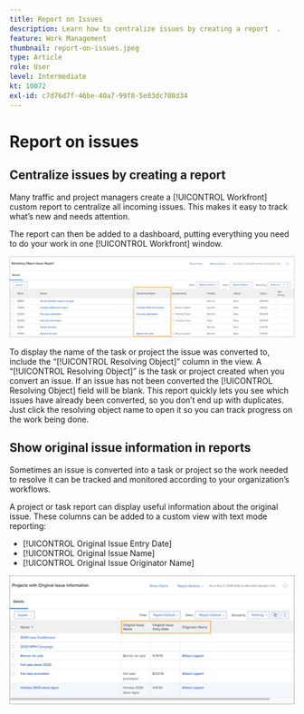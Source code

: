 ```yaml
---
title: Report on Issues
description: Learn how to centralize issues by creating a report  .
feature: Work Management
thumbnail: report-on-issues.jpeg
type: Article
role: User
level: Intermediate
kt: 10072
exl-id: c7d76d7f-46be-40a7-99f8-5e83dc708d34
---
```

# Report on issues

## Centralize issues by creating a report

Many traffic and project managers create a [!UICONTROL Workfront] custom report to centralize all incoming issues. This makes it easy to track what’s new and needs attention.

The report can then be added to a dashboard, putting everything you need to do your work in one [!UICONTROL Workfront] window.

![An image of the [!UICONTROL Resolving Object] column of an issue report.](assets/18-resolving-object-report.png)

To display the name of the task or project the issue was converted to, include the “[!UICONTROL Resolving Object]” column in the view. A “[!UICONTROL Resolving Object]” is the task or project created when you convert an issue. If an issue has not been converted the [!UICONTROL Resolving Object] field will be blank. This report quickly lets you see which issues have already been converted, so you don’t end up with duplicates. Just click the resolving object name to open it so you can track progress on the work being done.

## Show original issue information in reports

Sometimes an issue is converted into a task or project so the work needed to resolve it can be tracked and monitored according to your organization’s workflows.

A project or task report can display useful information about the original issue. These columns can be added to a custom view with text mode reporting:

* [!UICONTROL Original Issue Entry Date]
* [!UICONTROL Original Issue Name]
* [!UICONTROL Original Issue Originator Name]

![An image of issue reporting information.](assets/19-text-mode-reporting-for-issues.png)

<!-- Need wf one documentation article link below

For the text mode used to create this report, see the Workfront One article titled View: Display original issue information on task and project list.

-->


<!--  Learn more graphic and documentation article links

* Create and customize views
* Overview of resolving and resolvable objects
* Understanding resolving and resolvable objects

-->
